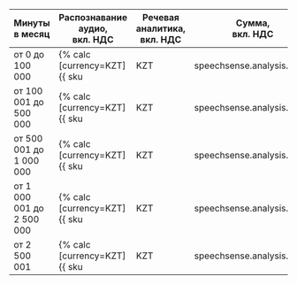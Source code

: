 | Минуты в месяц | Распознавание аудио,<br>вкл. НДС | Речевая аналитика,<br>вкл. НДС | Сумма,<br>вкл. НДС
|---|---|---|---|
| от 0 до 100 000           | {% calc [currency=KZT] {{ sku|KZT|speechsense.analysis.audio|number }} × 60 %} | {% calc [currency=KZT] {{ sku|KZT|speechsense.analysis.v1|number }} × 60 %} | {% calc [currency=KZT] ({{ sku|KZT|speechsense.analysis.audio|number }} + {{ sku|KZT|speechsense.analysis.v1|number }}) × 60 %} |
| от 100 001 до 500 000     | {% calc [currency=KZT] {{ sku|KZT|speechsense.analysis.audio|pricingRate.6000000|number }} × 60 %} | {% calc [currency=KZT] {{ sku|KZT|speechsense.analysis.v1|pricingRate.6000000|number }} × 60 %} | {% calc [currency=KZT] ({{ sku|KZT|speechsense.analysis.audio|pricingRate.6000000|number }} + {{ sku|KZT|speechsense.analysis.v1|pricingRate.6000000|number }}) × 60 %} |
| от 500 001 до 1 000 000   | {% calc [currency=KZT] {{ sku|KZT|speechsense.analysis.audio|pricingRate.30000000|number }} × 60 %} | {% calc [currency=KZT] {{ sku|KZT|speechsense.analysis.v1|pricingRate.30000000|number }} × 60 %} | {% calc [currency=KZT] ({{ sku|KZT|speechsense.analysis.audio|pricingRate.30000000|number }} + {{ sku|KZT|speechsense.analysis.v1|pricingRate.30000000|number }}) × 60 %} |
| от 1 000 001 до 2 500 000 | {% calc [currency=KZT] {{ sku|KZT|speechsense.analysis.audio|pricingRate.30000000|number }} × 60 %} | {% calc [currency=KZT] {{ sku|KZT|speechsense.analysis.v1|pricingRate.60000000|number }} × 60 %} | {% calc [currency=KZT] ({{ sku|KZT|speechsense.analysis.audio|pricingRate.30000000|number }} + {{ sku|KZT|speechsense.analysis.v1|pricingRate.60000000|number }}) × 60 %} |
| от 2 500 001              | {% calc [currency=KZT] {{ sku|KZT|speechsense.analysis.audio|pricingRate.30000000|number }} × 60 %} | {% calc [currency=KZT] {{ sku|KZT|speechsense.analysis.v1|pricingRate.150000000|number }} × 60 %} | {% calc [currency=KZT] ({{ sku|KZT|speechsense.analysis.audio|pricingRate.30000000|number }} + {{ sku|KZT|speechsense.analysis.v1|pricingRate.150000000|number }}) × 60 %} |

